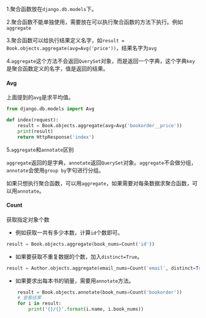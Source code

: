 1.聚合函数放在`django.db.models`下。

2.聚合函数不能单独使用，需要放在可以执行聚合函数的方法下执行。例如`aggregate`

3.聚合函数可以给执行结果定义名字，如`result = Book.objects.aggregate(avg=Avg('price'))`，结果名字为`avg`

4.`aggregate`这个方法不会返回`QuerySet`对象，而是返回一个字典，这个字典`key`是聚合函数定义的名字，值是返回的结果。

#### Avg
上面提到的`avg`是求平均值。

```python
from django.db.models import Avg

def index(request):
    result = Book.objects.aggregate(avg=Avg('bookorder__price'))
    print(result)
    return HttpResponse('index')
```

5.`aggregate`和`annotate`区别

`aggregate`返回的是字典，`annotate`返回`QuerySet`对象。`aggregate`不会做分组，`annotate`会使用`group by`字句进行分组。

如果只想执行聚合函数，可以用`aggregate`，如果需要对每条数据求聚合函数，可以用`annotate`。

#### Count
获取指定对象个数

* 例如获取一共有多少本数，计算`id`个数即可。

```python
result = Book.objects.aggregate(book_nums=Count('id'))
```

* 如果要获取不重复数据的个数，加入`distinct=True`。

```python
result = Author.objects.aggregate(email_nums=Count('email', distinct=True))
```

* 如果要求出每本书的销量，需要用`annotate`方法。

```python
    result = Book.objects.annotate(book_nums=Count('bookorder'))
    # 查看结果
    for i in result:
        print('{}/{}'.format(i.name, i.book_nums))
```




